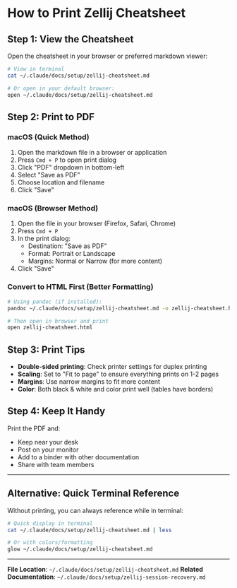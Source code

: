 # How to Print Zellij Cheatsheet

## Step 1: View the Cheatsheet

Open the cheatsheet in your browser or preferred markdown viewer:

```bash
# View in terminal
cat ~/.claude/docs/setup/zellij-cheatsheet.md

# Or open in your default browser:
open ~/.claude/docs/setup/zellij-cheatsheet.md
```

## Step 2: Print to PDF

### macOS (Quick Method)

1. Open the markdown file in a browser or application
2. Press `Cmd + P` to open print dialog
3. Click "PDF" dropdown in bottom-left
4. Select "Save as PDF"
5. Choose location and filename
6. Click "Save"

### macOS (Browser Method)

1. Open the file in your browser (Firefox, Safari, Chrome)
2. Press `Cmd + P`
3. In the print dialog:
   - Destination: "Save as PDF"
   - Format: Portrait or Landscape
   - Margins: Normal or Narrow (for more content)
4. Click "Save"

### Convert to HTML First (Better Formatting)

```bash
# Using pandoc (if installed):
pandoc ~/.claude/docs/setup/zellij-cheatsheet.md -o zellij-cheatsheet.html

# Then open in browser and print
open zellij-cheatsheet.html
```

## Step 3: Print Tips

- **Double-sided printing**: Check printer settings for duplex printing
- **Scaling**: Set to "Fit to page" to ensure everything prints on 1-2 pages
- **Margins**: Use narrow margins to fit more content
- **Color**: Both black & white and color print well (tables have borders)

## Step 4: Keep It Handy

Print the PDF and:

- Keep near your desk
- Post on your monitor
- Add to a binder with other documentation
- Share with team members

---

## Alternative: Quick Terminal Reference

Without printing, you can always reference while in terminal:

```bash
# Quick display in terminal
cat ~/.claude/docs/setup/zellij-cheatsheet.md | less

# Or with colors/formatting
glow ~/.claude/docs/setup/zellij-cheatsheet.md
```

---

**File Location**: `~/.claude/docs/setup/zellij-cheatsheet.md`
**Related Documentation**: `~/.claude/docs/setup/zellij-session-recovery.md`
